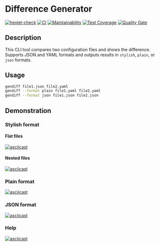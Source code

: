 # Difference Generator

[![hexlet-check](https://github.com/Asankhey/python-project-50/actions/workflows/hexlet-check.yml/badge.svg)](https://github.com/Asankhey/python-project-50/actions/workflows/hexlet-check.yml)
[![CI](https://github.com/Asankhey/python-project-50/actions/workflows/ci.yml/badge.svg)](https://github.com/Asankhey/python-project-50/actions/workflows/ci.yml)
[![Maintainability](https://sonarcloud.io/api/project_badges/measure?project=Asankhey_python-project-50&metric=sqale_rating)](https://sonarcloud.io/summary/new_code?id=Asankhey_python-project-50)
[![Test Coverage](https://api.codeclimate.com/v1/badges/daed4b2aed51284a46a6/test_coverage)](https://codeclimate.com/github/Asankhey/python-project-50/test_coverage)
[![Quality Gate](https://sonarcloud.io/api/project_badges/measure?project=Asankhey_python-project-50&metric=alert_status)](https://sonarcloud.io/summary/new_code?id=Asankhey_python-project-50)

## Description

This CLI tool compares two configuration files and shows the difference.  
Supports JSON and YAML formats and outputs results in `stylish`, `plain`, or `json` formats.

## Usage

```bash
gendiff file1.json file2.yaml
gendiff --format plain file1.yaml file2.yaml
gendiff --format json file1.json file2.json
```

## Demonstration

### Stylish format

#### Flat files  
[![asciicast](https://asciinema.org/a/718949.svg)](https://asciinema.org/a/718949)

#### Nested files  
[![asciicast](https://asciinema.org/a/718948.svg)](https://asciinema.org/a/718948)

### Plain format  
[![asciicast](https://asciinema.org/a/718947.svg)](https://asciinema.org/a/718947)

### JSON format  
[![asciicast](https://asciinema.org/a/718946.svg)](https://asciinema.org/a/718946)

### Help  
[![asciicast](https://asciinema.org/a/718945.svg)](https://asciinema.org/a/718945)